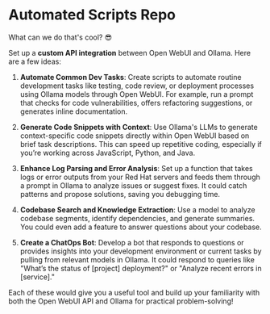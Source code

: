 # Automated Scripts Repo

What can we do that's cool? 😎

Set up a **custom API integration** between Open WebUI and Ollama. Here are a few ideas:

1. **Automate Common Dev Tasks**: Create scripts to automate routine development tasks like testing, code review, or deployment processes using Ollama models through Open WebUI. For example, run a prompt that checks for code vulnerabilities, offers refactoring suggestions, or generates inline documentation.

2. **Generate Code Snippets with Context**: Use Ollama's LLMs to generate context-specific code snippets directly within Open WebUI based on brief task descriptions. This can speed up repetitive coding, especially if you’re working across JavaScript, Python, and Java.

3. **Enhance Log Parsing and Error Analysis**: Set up a function that takes logs or error outputs from your Red Hat servers and feeds them through a prompt in Ollama to analyze issues or suggest fixes. It could catch patterns and propose solutions, saving you debugging time.

4. **Codebase Search and Knowledge Extraction**: Use a model to analyze codebase segments, identify dependencies, and generate summaries. You could even add a feature to answer questions about your codebase.

5. **Create a ChatOps Bot**: Develop a bot that responds to questions or provides insights into your development environment or current tasks by pulling from relevant models in Ollama. It could respond to queries like "What’s the status of [project] deployment?" or "Analyze recent errors in [service]."

Each of these would give you a useful tool and build up your familiarity with both the Open WebUI API and Ollama for practical problem-solving!

<br>
